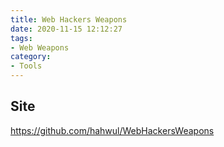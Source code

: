 ```yaml
---
title: Web Hackers Weapons
date: 2020-11-15 12:12:27
tags:
- Web Weapons
category:
- Tools
---
```


## Site

https://github.com/hahwul/WebHackersWeapons

